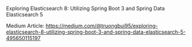 Exploring Elasticsearch 8: Utilizing Spring Boot 3 and Spring Data Elasticsearch 5

Medium Article: https://medium.com/@truongbui95/exploring-elasticsearch-8-utilizing-spring-boot-3-and-spring-data-elasticsearch-5-495650115197
